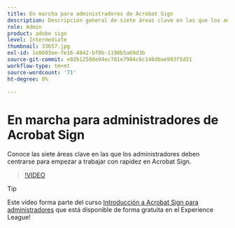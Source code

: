 ```yaml
---
title: En marcha para administradores de Acrobat Sign
description: Descripción general de siete áreas clave en las que los administradores pueden empezar a trabajar rápidamente en Acrobat Sign
role: Admin
product: adobe sign
level: Intermediate
thumbnail: 33657.jpg
exl-id: 1e8603ee-fe16-4842-bf0b-1190b5a69d3b
source-git-commit: e02b1250de94ec781e7984c6c146dbae993f5d31
workflow-type: tm+mt
source-wordcount: '71'
ht-degree: 0%

---
```


# En marcha para administradores de Acrobat Sign

Conoce las siete áreas clave en las que los administradores deben centrarse para empezar a trabajar con rapidez en Acrobat Sign.

>[!VIDEO](https://video.tv.adobe.com/v/33657?hidetitle=true)

>[!TIP]
>
>Este vídeo forma parte del curso [Introducción a Acrobat Sign para administradores](https://experienceleague.adobe.com/?recommended=Sign-A-1-2020.2) que está disponible de forma gratuita en el Experience League!

